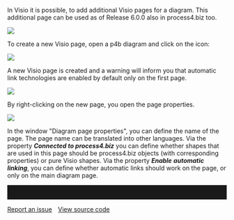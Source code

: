 In Visio it is possible, to add additional Visio pages for a diagram.
This additional page can be used as of Release 6.0.0 also in
process4.biz too.

![](//images.ctfassets.net/utx1h0gfm1om/2PIZN9utioaku4SUkiMAo6/79947d80be81e9b3dcd10a60817e2035/329087.png)


To create a new Visio page, open a p4b diagram and click on the icon:

![](//images.ctfassets.net/utx1h0gfm1om/1n1iiRxgLiW0qQyAm2IQQy/8d4fbabf822782cab398abd76296a03e/329097.png)

A new Visio page is created and a warning will inform you that automatic
link technologies are enabled by default only on the first page.

![](//images.ctfassets.net/utx1h0gfm1om/1SMyloyXwoE8s0WwyI8qcG/74c43eef195080c522e37e98e74e9d19/329099.png)

By right-clicking on the new page, you open the page properties.

![](//images.ctfassets.net/utx1h0gfm1om/21tQfFOsnOAGYEqeo0AUyw/4277caf2aba2ea558a1f1ab3050ae201/329085.png)

In the window "Diagram page properties", you can define the name of the
page. The page name can be translated into other languages. Via the
property ***Connected to process4.biz*** you can define whether shapes
that are used in this page should be process4.biz objects (with
corresponding properties) or pure Visio shapes. Via the
property ***Enable*** ***automatic linking***, you can define whether
automatic links should work on the page, or only on the main diagram
page.
<hr style="padding-top:2rem" />
<a href="https://github.com/process4/docs/issues" target="_blank" class="bgw btn btn-primary btn-lg shadow-sm">Report an issue</a>
<a href="https://github.com/process4/docs" target="_blank" class="bgw btn btn-primary btn-lg shadow-sm" style="margin-left:10px;">View source code</a>